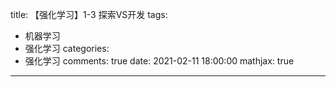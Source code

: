 title: 【强化学习】1-3 探索VS开发
tags:
  - 机器学习
  - 强化学习
categories:
  - 强化学习
comments: true
date: 2021-02-11 18:00:00
mathjax: true
---

